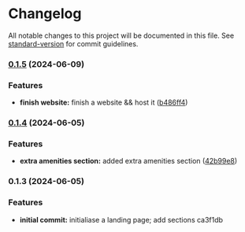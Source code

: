 # Changelog

All notable changes to this project will be documented in this file. See [standard-version](https://github.com/conventional-changelog/standard-version) for commit guidelines.

### [0.1.5](https://github.com/PixelSavvy/yoki_hutor/compare/v0.1.4...v0.1.5) (2024-06-09)


### Features

* **finish website:** finish a website && host it ([b486ff4](https://github.com/PixelSavvy/yoki_hutor/commit/b486ff475d8ef23b700b12ea1986760cedadeb7b))

### [0.1.4](https://github.com/PixelSavvy/yoki_hutor/compare/v0.1.3...v0.1.4) (2024-06-05)


### Features

* **extra amenities section:** added extra amenities section ([42b99e8](https://github.com/PixelSavvy/yoki_hutor/commit/42b99e8602feb6efd32e1573bdf48abd3062a48a))

### 0.1.3 (2024-06-05)

### Features

-   **initial commit:** initialiase a landing page; add sections ca3f1db
